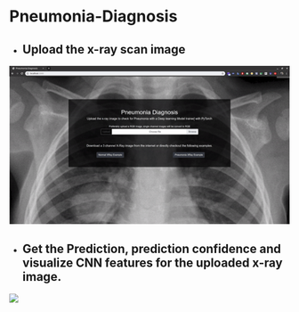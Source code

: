 # Pneumonia-Diagnosis

- ## Upload the x-ray scan image
![](assets/01-upload.gif)

- ## Get the Prediction, prediction confidence and visualize CNN features for the uploaded x-ray image.
![](assets/01-analyse_report.gif)

